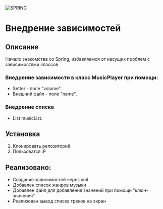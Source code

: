 ![SPRING](https://spring.io/images/spring-logo-2022-dark-2f10e8055653ec50e693eb444291d742.svg)

# Внедрение зависимостей

## Описание
Начало знакомства со Spring, избавляемся от насущих проблем с зависимостями классов
### Внедрение зависимости в класс MusicPlayer при помощи:
- Setter - поле "volume".
- Внешний файл - поле "name".
### Внедрение списка
- List<Music> musicList.

## Установка 
1. Клонировать репозиторий.
2. Пользоватся :P

## Реализовано:

- Создание зависимостей через xml
- Добавлен список жанров музыки
- Добавлен файл для добавления значений при помощи "ключ-значения"
- Реализован вывод списка треков на экран

